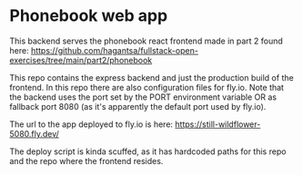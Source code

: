 # Phonebook web app

This backend serves the phonebook react frontend made in part 2 found here: https://github.com/hagantsa/fullstack-open-exercises/tree/main/part2/phonebook

This repo contains the express backend and just the production build of the frontend. In this repo there are also configuration files for fly.io. Note that the backend uses the port set by the PORT environment variable OR as fallback port 8080 (as it's apparently the default port used by fly.io).

The url to the app deployed to fly.io is here:
https://still-wildflower-5080.fly.dev/

The deploy script is kinda scuffed, as it has hardcoded paths for this repo and the repo where the frontend resides.